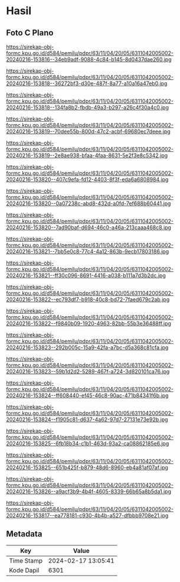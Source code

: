 # Hasil

## Foto C Plano

https://sirekap-obj-formc.kpu.go.id/d584/pemilu/pdpr/63/11/04/20/05/6311042005002-20240216-153816--34eb9adf-9088-4c84-b145-8d0437dae260.jpg

https://sirekap-obj-formc.kpu.go.id/d584/pemilu/pdpr/63/11/04/20/05/6311042005002-20240216-153818--36272bf3-d30e-487f-8a77-a10a16a47eb0.jpg

https://sirekap-obj-formc.kpu.go.id/d584/pemilu/pdpr/63/11/04/20/05/6311042005002-20240216-153818--134fa8b2-fbdb-49a3-b297-a26c4f30a4c0.jpg

https://sirekap-obj-formc.kpu.go.id/d584/pemilu/pdpr/63/11/04/20/05/6311042005002-20240216-153819--70dee55b-800d-47c2-acbf-69680ec7deee.jpg

https://sirekap-obj-formc.kpu.go.id/d584/pemilu/pdpr/63/11/04/20/05/6311042005002-20240216-153819--2e8ae938-bfaa-4faa-8631-5e2f3e8c5342.jpg

https://sirekap-obj-formc.kpu.go.id/d584/pemilu/pdpr/63/11/04/20/05/6311042005002-20240216-153820--407c9efa-fd12-4403-8f3f-eda6a6808984.jpg

https://sirekap-obj-formc.kpu.go.id/d584/pemilu/pdpr/63/11/04/20/05/6311042005002-20240216-153820--0a07238c-abd8-432d-a0fd-7ef688b60441.jpg

https://sirekap-obj-formc.kpu.go.id/d584/pemilu/pdpr/63/11/04/20/05/6311042005002-20240216-153820--7ad90baf-d694-46c0-a46a-213caaa468c8.jpg

https://sirekap-obj-formc.kpu.go.id/d584/pemilu/pdpr/63/11/04/20/05/6311042005002-20240216-153821--7bb5e0c8-77c4-4a12-863b-9ecb17803186.jpg

https://sirekap-obj-formc.kpu.go.id/d584/pemilu/pdpr/63/11/04/20/05/6311042005002-20240216-153821--ff30c096-8691-4416-a038-b111a7d3b2dc.jpg

https://sirekap-obj-formc.kpu.go.id/d584/pemilu/pdpr/63/11/04/20/05/6311042005002-20240216-153822--ec793df7-b918-40c8-bd72-7faed679c2ab.jpg

https://sirekap-obj-formc.kpu.go.id/d584/pemilu/pdpr/63/11/04/20/05/6311042005002-20240216-153822--f9840b09-1920-4963-82bb-55b3e36488ff.jpg

https://sirekap-obj-formc.kpu.go.id/d584/pemilu/pdpr/63/11/04/20/05/6311042005002-20240216-153823--292b005c-15a9-42fa-a7bc-d5a368c81cfa.jpg

https://sirekap-obj-formc.kpu.go.id/d584/pemilu/pdpr/63/11/04/20/05/6311042005002-20240216-153823--59b1d2d2-5289-467f-a724-3d820101ca76.jpg

https://sirekap-obj-formc.kpu.go.id/d584/pemilu/pdpr/63/11/04/20/05/6311042005002-20240216-153824--ff608440-ef45-46c8-90ac-471b84341f6b.jpg

https://sirekap-obj-formc.kpu.go.id/d584/pemilu/pdpr/63/11/04/20/05/6311042005002-20240216-153824--f1905c81-d637-4a62-97d7-27131e73e92b.jpg

https://sirekap-obj-formc.kpu.go.id/d584/pemilu/pdpr/63/11/04/20/05/6311042005002-20240216-153825--6fb18b34-c1b1-463d-93a2-ca08862185e6.jpg

https://sirekap-obj-formc.kpu.go.id/d584/pemilu/pdpr/63/11/04/20/05/6311042005002-20240216-153825--651b425f-b879-48d6-8960-eb4a81af07af.jpg

https://sirekap-obj-formc.kpu.go.id/d584/pemilu/pdpr/63/11/04/20/05/6311042005002-20240216-153826--a9acf3b9-4b4f-4605-8339-66b65a8b5da1.jpg

https://sirekap-obj-formc.kpu.go.id/d584/pemilu/pdpr/63/11/04/20/05/6311042005002-20240216-153817--ea778181-c930-4b4b-a527-dfbbb9708e21.jpg


## Metadata

| Key        | Value               |
| ---------- | ------------------- |
| Time Stamp | 2024-02-17 13:05:41 |
| Kode Dapil | 6301                |




